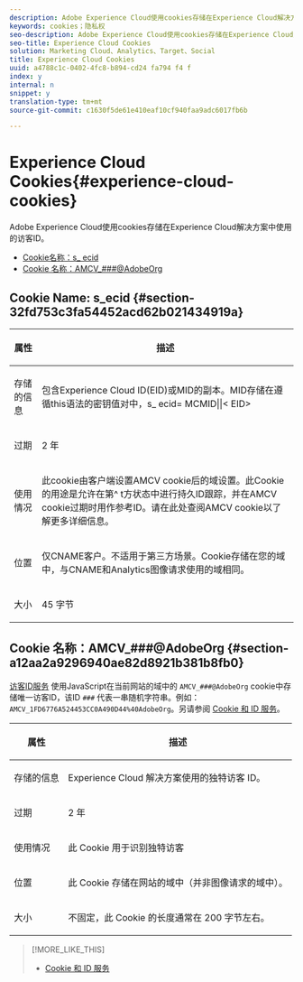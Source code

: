```yaml
---
description: Adobe Experience Cloud使用cookies存储在Experience Cloud解决方案中使用的访客ID。
keywords: cookies；隐私权
seo-description: Adobe Experience Cloud使用cookies存储在Experience Cloud解决方案中使用的访客ID。
seo-title: Experience Cloud Cookies
solution: Marketing Cloud、Analytics、Target、Social
title: Experience Cloud Cookies
uuid: a4788c1c-0402-4fc8-b894-cd24 fa794 f4 f
index: y
internal: n
snippet: y
translation-type: tm+mt
source-git-commit: c1630f5de61e410eaf10cf940faa9adc6017fb6b

---
```



# Experience Cloud Cookies{#experience-cloud-cookies}

Adobe Experience Cloud使用cookies存储在Experience Cloud解决方案中使用的访客ID。

* [Cookie名称：s_ ecid](../cookies-overview/cookies-mc.md#section-32fd753c3fa54452acd62b021434919a)
* [Cookie 名称：AMCV_###@AdobeOrg](../cookies-overview/cookies-mc.md#section-a12aa2a9296940ae82d8921b381b8fb0)

## Cookie Name: s_ecid {#section-32fd753c3fa54452acd62b021434919a}

<table id="table_FF4C70D3D4CC425BA65162D5A9504F7D"> 
 <thead> 
  <tr> 
   <th colname="col1" class="entry"> <p>属性 </p> </th> 
   <th colname="col2" class="entry"> <p>描述 </p> </th> 
  </tr> 
 </thead>
 <tbody> 
  <tr> 
   <td colname="col1"> <p>存储的信息 </p> </td> 
   <td colname="col2"> <p> 包含Experience Cloud ID(EID)或MID的副本。MID存储在遵循this语法的密钥值对中，s_ ecid= MCMID||&lt; EID&gt; </p> </td> 
  </tr> 
  <tr> 
   <td colname="col1"> <p> 过期 </p> </td> 
   <td colname="col2"> <p>2 年 </p> </td> 
  </tr> 
  <tr> 
   <td colname="col1"> <p> 使用情况 </p> </td> 
   <td colname="col2"> <p>此cookie由客户端设置AMCV cookie后的域设置。此Cookie的用途是允许在第^ t方状态中进行持久ID跟踪，并在AMCV cookie过期时用作参考ID。请在此处查阅AMCV cookie以了解更多详细信息。 </p> </td> 
  </tr> 
  <tr> 
   <td colname="col1"> <p> 位置 </p> </td> 
   <td colname="col2"> <p>仅CNAME客户。不适用于第三方场景。Cookie存储在您的域中，与CNAME和Analytics图像请求使用的域相同。 </p> </td> 
  </tr> 
  <tr> 
   <td colname="col1"> <p> 大小 </p> </td> 
   <td colname="col2"> <p>45 字节 </p> </td> 
  </tr> 
 </tbody> 
</table>

## Cookie 名称：AMCV_###@AdobeOrg {#section-a12aa2a9296940ae82d8921b381b8fb0}

[访客ID服务](https://marketing.adobe.com/resources/help/en_US/mcvid/) 使用JavaScript在当前网站的域中的 `AMCV_###@AdobeOrg` cookie中存储唯一访客ID，该ID `###` 代表一串随机字符串。例如：`AMCV_1FD6776A524453CC0A490D44%40AdobeOrg`。另请参阅 [Cookie 和 ID 服务](https://marketing.adobe.com/resources/help/en_US/mcvid/mcvid_cookies.html)。

<table id="table_1883C0836C1E4AF5A262FBF5000C1B11"> 
 <thead> 
  <tr> 
   <th colname="col1" class="entry"> <p>属性 </p> </th> 
   <th colname="col2" class="entry"> <p>描述 </p> </th> 
  </tr> 
 </thead>
 <tbody> 
  <tr> 
   <td colname="col1"> <p>存储的信息 </p> </td> 
   <td colname="col2"> <p> Experience Cloud 解决方案使用的独特访客 ID。 </p> </td> 
  </tr> 
  <tr> 
   <td colname="col1"> <p> 过期 </p> </td> 
   <td colname="col2"> <p> 2 年 </p> </td> 
  </tr> 
  <tr> 
   <td colname="col1"> <p> 使用情况 </p> </td> 
   <td colname="col2"> <p> 此 Cookie 用于识别独特访客 </p> </td> 
  </tr> 
  <tr> 
   <td colname="col1"> <p> 位置 </p> </td> 
   <td colname="col2"> <p> 此 Cookie 存储在网站的域中（并非图像请求的域中）。 </p> </td> 
  </tr> 
  <tr> 
   <td colname="col1"> <p> 大小 </p> </td> 
   <td colname="col2"> <p> 不固定，此 Cookie 的长度通常在 200 字节左右。 </p> </td> 
  </tr> 
 </tbody> 
</table>

>[!MORE_LIKE_THIS]
>
>* [Cookie 和 ID 服务](https://marketing.adobe.com/resources/help/en_US/mcvid/mcvid_cookies.html)

